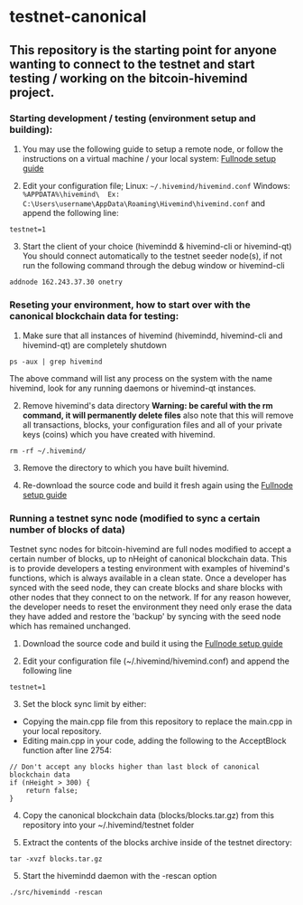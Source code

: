 # testnet-canonical

## This repository is the starting point for anyone wanting to connect to the testnet and start testing / working on the bitcoin-hivemind project.

### Starting development / testing (environment setup and building):
1. You may use the following guide to setup a remote node, or follow the instructions on a virtual machine / your local system: [Fullnode setup guide](https://github.com/bitcoin-hivemind/hivemind/blob/master/doc/fullnode-setup.txt)

2. Edit your configuration file;
Linux: ```~/.hivemind/hivemind.conf```
Windows: ```%APPDATA%\hivemind\  Ex: C:\Users\username\AppData\Roaming\Hivemind\hivemind.conf```
and append the following line:
  ```
  testnet=1
  ```

3. Start the client of your choice (hivemindd & hivemind-cli or hivemind-qt) You should connect automatically to the testnet seeder node(s), if not run the following command through the debug window or hivemind-cli
  ```
  addnode 162.243.37.30 onetry
  ```

### Reseting your environment, how to start over with the canonical blockchain data for testing:
1. Make sure that all instances of hivemind (hivemindd, hivemind-cli and hivemind-qt) are completely shutdown
  ```
  ps -aux | grep hivemind
  ```
  The above command will list any process on the system with the name hivemind, look for any running daemons or hivemind-qt instances.

2. Remove hivemind's data directory <b>Warning: be careful with the rm command, it will permanently delete files</b> also note that this will remove all transactions, blocks, your configuration files and all of your private keys (coins) which you have created with hivemind.
  ```
  rm -rf ~/.hivemind/
  ```

3. Remove the directory to which you have built hivemind.

4. Re-download the source code and build it fresh again using the [Fullnode setup guide](https://github.com/bitcoin-hivemind/hivemind/blob/master/doc/fullnode-setup.txt)

### Running a testnet sync node (modified to sync a certain number of blocks of data)
Testnet sync nodes for bitcoin-hivemind are full nodes modified to accept a certain number of blocks, up to nHeight of canonical blockchain data. This is to provide developers a testing environment with examples of hivemind's functions, which is always available in a clean state. Once a developer has synced with the seed node, they can create blocks and share blocks with other nodes that they connect to on the network. If for any reason however, the developer needs to reset the environment they need only erase the data they have added and restore the 'backup' by syncing with the seed node which has remained unchanged.

1. Download the source code and build it using the [Fullnode setup guide](https://github.com/bitcoin-hivemind/hivemind/blob/master/doc/fullnode-setup.txt)

2. Edit your configuration file (~/.hivemind/hivemind.conf) and append the following line
  ```
  testnet=1
  ```

3. Set the block sync limit by either:
 - Copying the main.cpp file from this repository to replace the main.cpp in your local repository.
 - Editing main.cpp in your code, adding the following to the AcceptBlock function after line 2754:
  ```
  // Don't accept any blocks higher than last block of canonical blockchain data
  if (nHeight > 300) {
      return false;
  }
  ```
4. Copy the canonical blockchain data (blocks/blocks.tar.gz) from this repository into your ~/.hivemind/testnet folder

5. Extract the contents of the blocks archive inside of the testnet directory:
  ```
  tar -xvzf blocks.tar.gz
  ```

5. Start the hivemindd daemon with the -rescan option
  ```
  ./src/hivemindd -rescan
  ```
